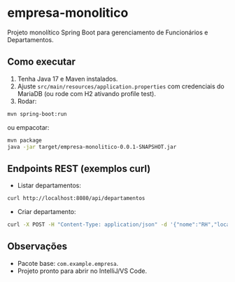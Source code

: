 # empresa-monolitico

Projeto monolítico Spring Boot para gerenciamento de Funcionários e Departamentos.

## Como executar

1. Tenha Java 17 e Maven instalados.
2. Ajuste `src/main/resources/application.properties` com credenciais do MariaDB (ou rode com H2 ativando profile test).
3. Rodar:
```bash
mvn spring-boot:run
```
ou empacotar:
```bash
mvn package
java -jar target/empresa-monolitico-0.0.1-SNAPSHOT.jar
```

## Endpoints REST (exemplos curl)
- Listar departamentos:
```bash
curl http://localhost:8080/api/departamentos
```
- Criar departamento:
```bash
curl -X POST -H "Content-Type: application/json" -d '{"nome":"RH","localizacao":"1º andar"}' http://localhost:8080/api/departamentos
```

## Observações
- Pacote base: `com.example.empresa`.
- Projeto pronto para abrir no IntelliJ/VS Code.
